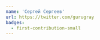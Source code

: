 ```yaml
---
name: 'Сергей Сергеев'
url: https://twitter.com/gurugray
badges:
  - first-contribution-small
---
```

